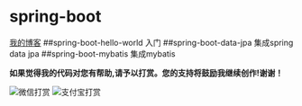 # spring-boot
[我的博客](http://blog.csdn.net/je_ge "JE-GE的浆糊") 
##spring-boot-hello-world	入门
##spring-boot-data-jpa	    集成spring data jpa
##spring-boot-mybatis	    集成mybatis

**如果觉得我的代码对您有帮助,请予以打赏。您的支持将鼓励我继续创作!谢谢！**


![](http://img.blog.csdn.net/20161120140715209 "微信打赏")
![](http://img.blog.csdn.net/20161120140741975 "支付宝打赏")
